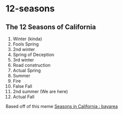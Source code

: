 # 12-seasons
## The 12 Seasons of California

1. Winter (kinda)
2. Fools Spring
3. 2nd winter
4. Spring of Deception
5. 3rd winter
6. Road construction
7. Actual Spring
8. Summer
9. Fire
10. False Fall
11. 2nd summer (We are here)
12. Actual Fall

Based off of this meme [Seasons in California : bayarea](https://old.reddit.com/r/bayarea/comments/f52yyf/seasons_in_california/) 
